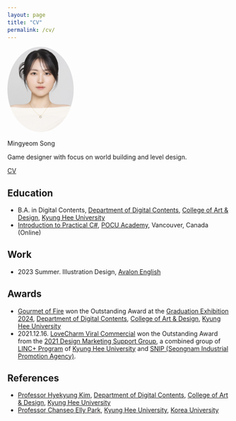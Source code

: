 ```yaml
---
layout: page
title: "CV"
permalink: /cv/
---
```


<img src="/assets/images/profile_picture_front.jpg" alt="Profile Image" width="150" style="border-radius: 50%;">

Mingyeom Song

Game designer with focus on world building and level design.

[CV](/assets/documents/cv.pdf)

## Education

* B.A. in Digital Contents, [Department of Digital Contents](http://dc.khu.ac.kr/html/), [College of Art & Design](https://and.khu.ac.kr/and_eng/user/main/view.do), [Kyung Hee University](https://www.khu.ac.kr/eng/user/main/view.do)
* [Introduction to Practical C#](https://www.pocu.academy/ko/Courses/COMP1500), [POCU Academy](https://www.pocu.academy/ko), Vancouver, Canada (Online)
<!-- TODO: Add transcripts here -->

## Work

* 2023 Summer. Illustration Design, [Avalon English](https://www.avalon.co.kr/main)
<!-- TODO: Add part-time / freelance works related to design -->

## Awards

* [Gourmet of Fire](/_projects/20240101_gourmet_of_fire.markdown) won the Outstanding Award at the [Graduation Exhibition 2024](https://youtube.com/playlist?list=PLhNBuwpSPpmVYi3Tx9jfgnExjcdu6otnE&si=P7xBsaRvGDuLsGWy), [Department of Digital Contents](http://dc.khu.ac.kr/html/), [College of Art & Design](https://and.khu.ac.kr/and_eng/user/main/view.do), [Kyung Hee University](https://www.khu.ac.kr/eng/user/main/view.do)
* 2021.12.16. [LoveCharm Viral Commercial](/_projects/20210901_lovecharm_commerical.markdown) won the Outstanding Award from the [2021 Design Marketing Support Group](https://youtube.com/playlist?list=PLhNBuwpSPpmVYi3Tx9jfgnExjcdu6otnE&si=P7xBsaRvGDuLsGWy), a combined group of [LINC+ Program](https://aladdin.khu.ac.kr/) of [Kyung Hee University](https://www.khu.ac.kr/eng/user/main/view.do) and [SNIP (Seongnam Industrial Promotion Agency)](http://snip.or.kr/).
<!-- TODO: Add award here -->

## References

* [Professor Hyekyung Kim](/assets/documents/hyekyung_kim_letter_of_recommendation.pdf), [Department of Digital Contents](http://dc.khu.ac.kr/html/), [College of Art & Design](https://and.khu.ac.kr/and_eng/user/main/view.do), [Kyung Hee University](https://www.khu.ac.kr/eng/user/main/view.do)
* [Professor Chanseo Elly Park](/assets/documents/chanseo_elly_park_letter_of_recommendation.pdf), [Kyung Hee University](https://www.khu.ac.kr/eng/user/main/view.do), [Korea University](https://graduate.korea.ac.kr/about/organization.html)